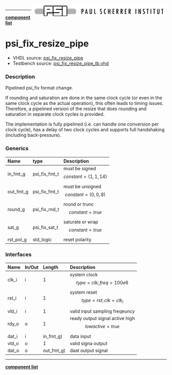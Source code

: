 <img align="right" src="../../doc/psi_logo.png">

***

[**component list**](../README.md)

# psi_fix_resize_pipe
 - VHDL source: [psi_fix_resize_pipe](../../hdl/psi_fix_resize_pipe.vhd)
 - Testbench source: [psi_fix_resize_pipe_tb.vhd](../../testbench/psi_fix_resize_pipe_tb/psi_fix_resize_pipe_tb.vhd)

### Description

Pipelined psi_fix format change.

If rounding and saturation are done in the same clock cycle (or even in the same clock cycle as the actual operation), this often leads to timing issues. Therefore, a pipelined version of the resize that does rounding and saturation in separate clock cycles is provided.

The implementation is fully pipelined (i.e. can handle one conversion per clock cycle), has a delay of two clock cycles and supports full handshaking (including back-pressure).


### Generics
| Name      | type          | Description                             |
|:----------|:--------------|:----------------------------------------|
| in_fmt_g  | psi_fix_fmt_t | must be signed $$ constant=(1,1,14) $$  |
| out_fmt_g | psi_fix_fmt_t | must be unsigned $$ constant=(0,0,8) $$ |
| round_g   | psi_fix_rnd_t | round or trunc $$ constant=true $$      |
| sat_g     | psi_fix_sat_t | saturate or wrap $$ constant=true $$    |
| rst_pol_g | std_logic     | reset polarity                          |

### Interfaces
| Name   | In/Out   | Length     | Description                                          |
|:-------|:---------|:-----------|:-----------------------------------------------------|
| clk_i  | i        | 1          | system clock $$ type=clk; freq=100e6 $$              |
| rst_i  | i        | 1          | system reset $$ type=rst; clk=clk_i $$               |
| vld_i  | i        | 1          | valid input sampling freqeuncy                       |
| rdy_o  | o        | 1          | ready output signal active high $$ lowactive=true $$ |
| dat_i  | i        | in_fmt_g)  | data input                                           |
| vld_o  | o        | 1          | valid signa output                                   |
| dat_o  | o        | out_fmt_g) | daat output signal                                   |


---
[**component list**](../README.md)
